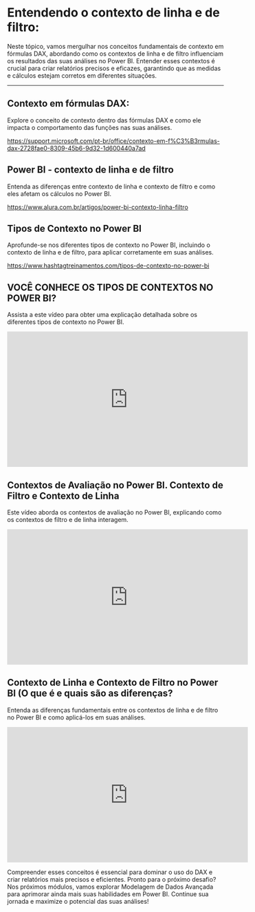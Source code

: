 # Entendendo o contexto de linha e de filtro:

Neste tópico, vamos mergulhar nos conceitos fundamentais de contexto em fórmulas DAX, abordando como os contextos de linha e de filtro influenciam os resultados das suas análises no Power BI. Entender esses contextos é crucial para criar relatórios precisos e eficazes, garantindo que as medidas e cálculos estejam corretos em diferentes situações.

---

## Contexto em fórmulas DAX:

Explore o conceito de contexto dentro das fórmulas DAX e como ele impacta o comportamento das funções nas suas análises.

https://support.microsoft.com/pt-br/office/contexto-em-f%C3%B3rmulas-dax-2728fae0-8309-45b6-9d32-1d600440a7ad
 
## Power BI - contexto de linha e de filtro

Entenda as diferenças entre contexto de linha e contexto de filtro e como eles afetam os cálculos no Power BI.

https://www.alura.com.br/artigos/power-bi-contexto-linha-filtro
 
## Tipos de Contexto no Power BI

Aprofunde-se nos diferentes tipos de contexto no Power BI, incluindo o contexto de linha e de filtro, para aplicar corretamente em suas análises.

https://www.hashtagtreinamentos.com/tipos-de-contexto-no-power-bi

## VOCÊ CONHECE OS TIPOS DE CONTEXTOS NO POWER BI?

Assista a este vídeo para obter uma explicação detalhada sobre os diferentes tipos de contexto no Power BI.

<iframe width="560" height="315" src="https://www.youtube.com/embed/OIr9Vq5_68Y?si=RXbEYvVGMrV6W-ed" title="YouTube video player" frameborder="0" allow="accelerometer; autoplay; clipboard-write; encrypted-media; gyroscope; picture-in-picture; web-share" referrerpolicy="strict-origin-when-cross-origin" allowfullscreen></iframe>
 
## Contextos de Avaliação no Power BI. Contexto de Filtro e Contexto de Linha

Este vídeo aborda os contextos de avaliação no Power BI, explicando como os contextos de filtro e de linha interagem. 

<iframe width="560" height="315" src="https://www.youtube.com/embed/uCEK3j8azPw?si=JYpNJRZMPkJmCaCa" title="YouTube video player" frameborder="0" allow="accelerometer; autoplay; clipboard-write; encrypted-media; gyroscope; picture-in-picture; web-share" referrerpolicy="strict-origin-when-cross-origin" allowfullscreen></iframe>

## Contexto de Linha e Contexto de Filtro no Power BI (O que é e quais são as diferenças?

Entenda as diferenças fundamentais entre os contextos de linha e de filtro no Power BI e como aplicá-los em suas análises.

<iframe width="560" height="315" src="https://www.youtube.com/embed/-XCCd0hD2lQ?si=SlkVFSWfpAoZ5qWv" title="YouTube video player" frameborder="0" allow="accelerometer; autoplay; clipboard-write; encrypted-media; gyroscope; picture-in-picture; web-share" referrerpolicy="strict-origin-when-cross-origin" allowfullscreen></iframe>

Compreender esses conceitos é essencial para dominar o uso do DAX e criar relatórios mais precisos e eficientes. Pronto para o próximo desafio? Nos próximos módulos, vamos explorar Modelagem de Dados Avançada para aprimorar ainda mais suas habilidades em Power BI. Continue sua jornada e maximize o potencial das suas análises!